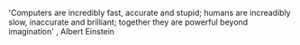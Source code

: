 'Computers are incredibly fast, accurate and stupid; humans are increadibly slow, inaccurate and brilliant; together they are powerful beyond imagination' , Albert Einstein